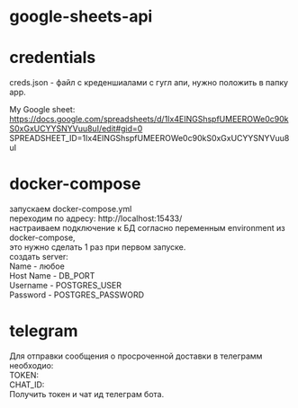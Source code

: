# google-sheets-api

# credentials  
creds.json - файл с креденшиалами с гугл апи, нужно положить в папку app.

My Google sheet:
https://docs.google.com/spreadsheets/d/1Ix4EINGShspfUMEEROWe0c90kS0xGxUCYYSNYVuu8uI/edit#gid=0  
SPREADSHEET_ID=1Ix4EINGShspfUMEEROWe0c90kS0xGxUCYYSNYVuu8uI  

# docker-compose  
запускаем docker-compose.yml  
переходим по адресу: http://localhost:15433/  
настраиваем подключение к БД согласно переменным environment из docker-compose,  
это нужно сделать 1 раз при первом запуске.  
создать server:  
Name - любое  
Host Name - DB_PORT  
Username - POSTGRES_USER  
Password - POSTGRES_PASSWORD  

# telegram
Для отправки сообщения о просроченной доставки в телеграмм необходио:  
TOKEN:  
CHAT_ID:  
Получить токен и чат ид телеграм бота.  